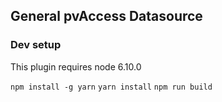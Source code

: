 ## General pvAccess Datasource

### Dev setup

This plugin requires node 6.10.0

`npm install -g yarn`
`yarn install`
`npm run build`
